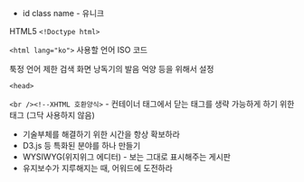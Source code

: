 - id class name - 유니크

HTML5
`<!Doctype html>`

`<html lang="ko">`
사용할 언어 ISO 코드

툭정 언어 제한 검색
화면 낭독기의 발음 억양 등을 위해서 설정

`<head>`

`<br /><!--XHTML 호환양식>` - 컨테이너 태그에서 닫는 태그를 생략 가능하게 하기 위한 태그 (그닥 사용하지 않음)


* 기술부체를 해결하기 위한 시간을 항상 확보하라
* D3.js 등 특화된 분야를 하나 만들기
* WYSIWYG(위지위그 에디터) - 보는 그대로 표시해주는 게시판
* 유지보수가 지루해지는 때, 어워드에 도전하라